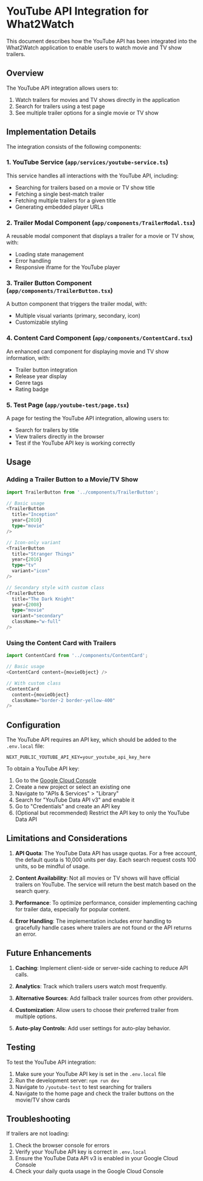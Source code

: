# YouTube API Integration for What2Watch

This document describes how the YouTube API has been integrated into the What2Watch application to enable users to watch movie and TV show trailers.

## Overview

The YouTube API integration allows users to:

1. Watch trailers for movies and TV shows directly in the application
2. Search for trailers using a test page
3. See multiple trailer options for a single movie or TV show

## Implementation Details

The integration consists of the following components:

### 1. YouTube Service (`app/services/youtube-service.ts`)

This service handles all interactions with the YouTube API, including:

- Searching for trailers based on a movie or TV show title
- Fetching a single best-match trailer
- Fetching multiple trailers for a given title
- Generating embedded player URLs

### 2. Trailer Modal Component (`app/components/TrailerModal.tsx`)

A reusable modal component that displays a trailer for a movie or TV show, with:

- Loading state management
- Error handling
- Responsive iframe for the YouTube player

### 3. Trailer Button Component (`app/components/TrailerButton.tsx`)

A button component that triggers the trailer modal, with:

- Multiple visual variants (primary, secondary, icon)
- Customizable styling

### 4. Content Card Component (`app/components/ContentCard.tsx`)

An enhanced card component for displaying movie and TV show information, with:

- Trailer button integration
- Release year display
- Genre tags
- Rating badge

### 5. Test Page (`app/youtube-test/page.tsx`)

A page for testing the YouTube API integration, allowing users to:

- Search for trailers by title
- View trailers directly in the browser
- Test if the YouTube API key is working correctly

## Usage

### Adding a Trailer Button to a Movie/TV Show

```typescript
import TrailerButton from '../components/TrailerButton';

// Basic usage
<TrailerButton 
  title="Inception" 
  year={2010} 
  type="movie" 
/>

// Icon-only variant
<TrailerButton 
  title="Stranger Things" 
  year={2016} 
  type="tv" 
  variant="icon" 
/>

// Secondary style with custom class
<TrailerButton 
  title="The Dark Knight" 
  year={2008} 
  type="movie" 
  variant="secondary"
  className="w-full" 
/>
```

### Using the Content Card with Trailers

```typescript
import ContentCard from '../components/ContentCard';

// Basic usage
<ContentCard content={movieObject} />

// With custom class
<ContentCard 
  content={movieObject} 
  className="border-2 border-yellow-400" 
/>
```

## Configuration

The YouTube API requires an API key, which should be added to the `.env.local` file:

```
NEXT_PUBLIC_YOUTUBE_API_KEY=your_youtube_api_key_here
```

To obtain a YouTube API key:

1. Go to the [Google Cloud Console](https://console.cloud.google.com/)
2. Create a new project or select an existing one
3. Navigate to "APIs & Services" > "Library"
4. Search for "YouTube Data API v3" and enable it
5. Go to "Credentials" and create an API key
6. (Optional but recommended) Restrict the API key to only the YouTube Data API

## Limitations and Considerations

1. **API Quota**: The YouTube Data API has usage quotas. For a free account, the default quota is 10,000 units per day. Each search request costs 100 units, so be mindful of usage.

2. **Content Availability**: Not all movies or TV shows will have official trailers on YouTube. The service will return the best match based on the search query.

3. **Performance**: To optimize performance, consider implementing caching for trailer data, especially for popular content.

4. **Error Handling**: The implementation includes error handling to gracefully handle cases where trailers are not found or the API returns an error.

## Future Enhancements

1. **Caching**: Implement client-side or server-side caching to reduce API calls.

2. **Analytics**: Track which trailers users watch most frequently.

3. **Alternative Sources**: Add fallback trailer sources from other providers.

4. **Customization**: Allow users to choose their preferred trailer from multiple options.

5. **Auto-play Controls**: Add user settings for auto-play behavior.

## Testing

To test the YouTube API integration:

1. Make sure your YouTube API key is set in the `.env.local` file
2. Run the development server: `npm run dev`
3. Navigate to `/youtube-test` to test searching for trailers
4. Navigate to the home page and check the trailer buttons on the movie/TV show cards

## Troubleshooting

If trailers are not loading:

1. Check the browser console for errors
2. Verify your YouTube API key is correct in `.env.local`
3. Ensure the YouTube Data API v3 is enabled in your Google Cloud Console
4. Check your daily quota usage in the Google Cloud Console 